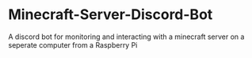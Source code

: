 # Minecraft-Server-Discord-Bot
A discord bot for monitoring and interacting with a minecraft server on a seperate computer from a Raspberry Pi
